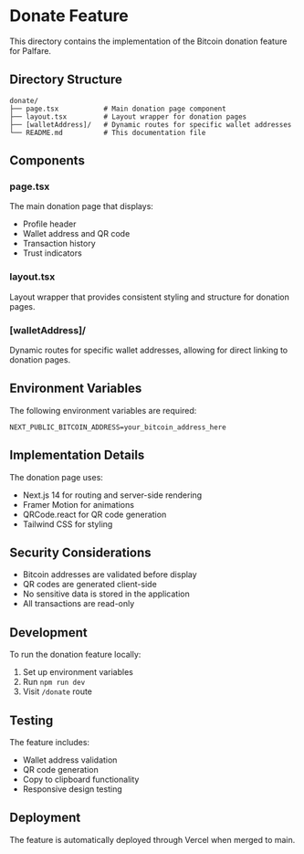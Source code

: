 # Donate Feature

This directory contains the implementation of the Bitcoin donation feature for Palfare.

## Directory Structure

```
donate/
├── page.tsx           # Main donation page component
├── layout.tsx         # Layout wrapper for donation pages
├── [walletAddress]/   # Dynamic routes for specific wallet addresses
└── README.md          # This documentation file
```

## Components

### page.tsx
The main donation page that displays:
- Profile header
- Wallet address and QR code
- Transaction history
- Trust indicators

### layout.tsx
Layout wrapper that provides consistent styling and structure for donation pages.

### [walletAddress]/
Dynamic routes for specific wallet addresses, allowing for direct linking to donation pages.

## Environment Variables

The following environment variables are required:

```env
NEXT_PUBLIC_BITCOIN_ADDRESS=your_bitcoin_address_here
```

## Implementation Details

The donation page uses:
- Next.js 14 for routing and server-side rendering
- Framer Motion for animations
- QRCode.react for QR code generation
- Tailwind CSS for styling

## Security Considerations

- Bitcoin addresses are validated before display
- QR codes are generated client-side
- No sensitive data is stored in the application
- All transactions are read-only

## Development

To run the donation feature locally:
1. Set up environment variables
2. Run `npm run dev`
3. Visit `/donate` route

## Testing

The feature includes:
- Wallet address validation
- QR code generation
- Copy to clipboard functionality
- Responsive design testing

## Deployment

The feature is automatically deployed through Vercel when merged to main. 